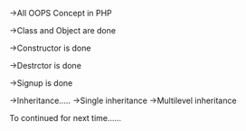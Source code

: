 ->All OOPS Concept in PHP

->Class and Object are done

->Constructor is done

->Destrctor is done

->Signup is done

->Inheritance.....
    ->Single inheritance
    ->Multilevel inheritance



To continued for next time......